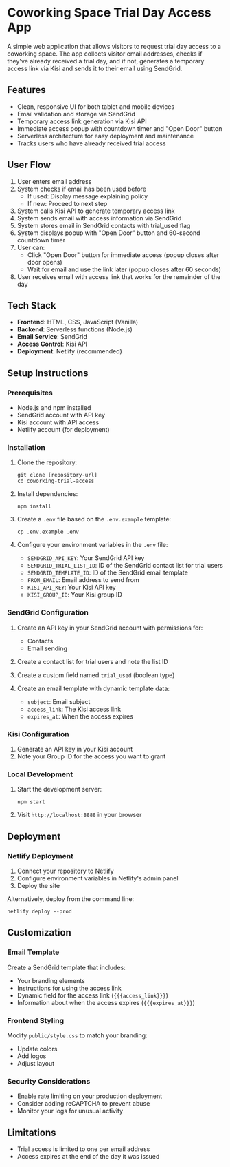 # Coworking Space Trial Day Access App

A simple web application that allows visitors to request trial day access to a coworking space. The app collects visitor email addresses, checks if they've already received a trial day, and if not, generates a temporary access link via Kisi and sends it to their email using SendGrid.

## Features

- Clean, responsive UI for both tablet and mobile devices
- Email validation and storage via SendGrid
- Temporary access link generation via Kisi API
- Immediate access popup with countdown timer and "Open Door" button
- Serverless architecture for easy deployment and maintenance
- Tracks users who have already received trial access

## User Flow

1. User enters email address
2. System checks if email has been used before
   - If used: Display message explaining policy
   - If new: Proceed to next step
3. System calls Kisi API to generate temporary access link
4. System sends email with access information via SendGrid
5. System stores email in SendGrid contacts with trial_used flag
6. System displays popup with "Open Door" button and 60-second countdown timer
7. User can:
   - Click "Open Door" button for immediate access (popup closes after door opens)
   - Wait for email and use the link later (popup closes after 60 seconds)
8. User receives email with access link that works for the remainder of the day

## Tech Stack

- **Frontend**: HTML, CSS, JavaScript (Vanilla)
- **Backend**: Serverless functions (Node.js)
- **Email Service**: SendGrid
- **Access Control**: Kisi API
- **Deployment**: Netlify (recommended)

## Setup Instructions

### Prerequisites

- Node.js and npm installed
- SendGrid account with API key
- Kisi account with API access
- Netlify account (for deployment)

### Installation

1. Clone the repository:
   ```
   git clone [repository-url]
   cd coworking-trial-access
   ```

2. Install dependencies:
   ```
   npm install
   ```

3. Create a `.env` file based on the `.env.example` template:
   ```
   cp .env.example .env
   ```

4. Configure your environment variables in the `.env` file:
   - `SENDGRID_API_KEY`: Your SendGrid API key
   - `SENDGRID_TRIAL_LIST_ID`: ID of the SendGrid contact list for trial users
   - `SENDGRID_TEMPLATE_ID`: ID of the SendGrid email template
   - `FROM_EMAIL`: Email address to send from
   - `KISI_API_KEY`: Your Kisi API key
   - `KISI_GROUP_ID`: Your Kisi group ID

### SendGrid Configuration

1. Create an API key in your SendGrid account with permissions for:
   - Contacts
   - Email sending

2. Create a contact list for trial users and note the list ID

3. Create a custom field named `trial_used` (boolean type)

4. Create an email template with dynamic template data:
   - `subject`: Email subject
   - `access_link`: The Kisi access link
   - `expires_at`: When the access expires

### Kisi Configuration

1. Generate an API key in your Kisi account
2. Note your Group ID for the access you want to grant

### Local Development

1. Start the development server:
   ```
   npm start
   ```

2. Visit `http://localhost:8888` in your browser

## Deployment

### Netlify Deployment

1. Connect your repository to Netlify
2. Configure environment variables in Netlify's admin panel
3. Deploy the site

Alternatively, deploy from the command line:
```
netlify deploy --prod
```

## Customization

### Email Template

Create a SendGrid template that includes:
- Your branding elements
- Instructions for using the access link
- Dynamic field for the access link (`{{{access_link}}}`)
- Information about when the access expires (`{{{expires_at}}}`)

### Frontend Styling

Modify `public/style.css` to match your branding:
- Update colors
- Add logos
- Adjust layout

### Security Considerations

- Enable rate limiting on your production deployment
- Consider adding reCAPTCHA to prevent abuse
- Monitor your logs for unusual activity

## Limitations

- Trial access is limited to one per email address
- Access expires at the end of the day it was issued
